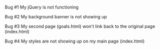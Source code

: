 Bug #1 My jQuery is not functioning

Bug #2 My background banner is not showing up

Bug #3 My second page (goals.html) won't link back to the original page (index.html)

Bug #4 My styles are not showing up on my main page (index.html)
